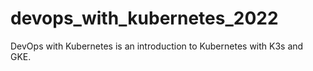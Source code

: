 # devops_with_kubernetes_2022
DevOps with Kubernetes is an introduction to Kubernetes with K3s and GKE.
